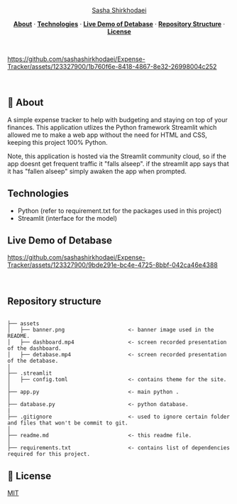 

<p align="center">
  <a href="https://github.com/sashashirkhodaei">Sasha Shirkhodaei</a>
</p>

<p align="center">
  <a href="#-about"><strong>About</strong></a> ·
  <a href="#technologies"><strong>Technologies</strong></a> ·
  <a href="#live-demo-of-detabase"><strong>Live Demo of Detabase</strong></a> ·
  <a href="#repository-structure"><strong>Repository Structure</strong></a> ·
  <a href="#-license"><strong>License</strong></a>
</p>
<br/>

https://github.com/sashashirkhodaei/Expense-Tracker/assets/123327900/1b760f6e-8418-4867-8e32-26998004c252

<br/>

## 🎯 About

A simple expense tracker to help with budgeting and staying on top of your finances. 
This application utlizes the Python framework Streamlit which allowed me to make a web app without the need for HTML and CSS, keeping this project 100% Python. 

Note, this application is hosted via the Streamlit community cloud, so if the app doesnt get frequent traffic it "falls alseep". if the streamlit app says that it has "fallen alseep" simply awaken the app when prompted.

## Technologies

- Python (refer to requirement.txt for the packages used in this project)
- Streamlit (interface for the model)

## Live Demo of Detabase

https://github.com/sashashirkhodaei/Expense-Tracker/assets/123327900/9bde291e-bc4e-4725-8bbf-042ca46e4388

<br/>

## Repository structure
```

├── assets
│   ├── banner.png                    <- banner image used in the README.
│   ├── dashboard.mp4                 <- screen recorded presentation of the dashboard.
│   ├── detabase.mp4                  <- screen recorded presentation of the detabase.
│
├── .streamlit
│   ├── config.toml                   <- contains theme for the site.
│
├── app.py                            <- main python .
│
├── database.py                       <- python database.
|
├── .gitignore                        <- used to ignore certain folder and files that won't be commit to git.
│
├── readme.md                         <- this readme file.
│
├── requirements.txt                  <- contains list of dependencies required for this project.

```
## 📝 License

[MIT](https://github.com/sashashirkhodaei/Expense-Tracker/blob/main/MIT-LICENSE.txt)
